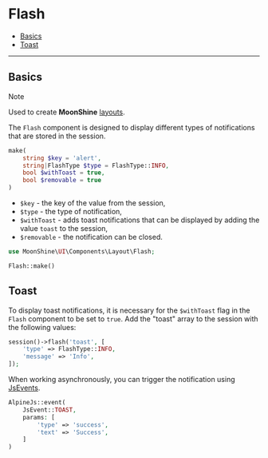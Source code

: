 # Flash

- [Basics](#basics)
- [Toast](#toast)

---

<a name="basics"></a>
## Basics

> [!NOTE]
> Used to create **MoonShine** [layouts](/docs/{{version}}/appearance/layout).

The `Flash` component is designed to display different types of notifications that are stored in the session.

```php
make(
    string $key = 'alert',
    string|FlashType $type = FlashType::INFO,
    bool $withToast = true,
    bool $removable = true
)
```

 - `$key` - the key of the value from the session,
 - `$type` - the type of notification,
 - `$withToast` - adds toast notifications that can be displayed by adding the value `toast` to the session,
 - `$removable` - the notification can be closed.

```php
use MoonShine\UI\Components\Layout\Flash;

Flash::make()
```

<a name="toast"></a>
## Toast

To display toast notifications, it is necessary for the `$withToast` flag in the `Flash` component to be set to `true`.
Add the "toast" array to the session with the following values:

```php
session()->flash('toast', [
    'type' => FlashType::INFO,
    'message' => 'Info',
]);
```

When working asynchronously, you can trigger the notification using [JsEvents](/docs/{{version}}/frontend/js#default-events).

```php
AlpineJs::event(
    JsEvent::TOAST,
    params: [
        'type' => 'success',
        'text' => 'Success',
    ]
)
```

